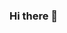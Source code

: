 ### Hi there 👋

<!--
**ryderschatz/ryderschatz** is a ✨ _special_ ✨ repository because its `README.md` (this file) appears on your GitHub profile.

Here are some ideas to get you started:

- 🔭 I’m currently working on many projects in my Web Design and Development program at NAIT. 
- 🌱 I’m currently learning how to create websites using primarily Visual Studio Code using HTML, CSS, JS, and PHP. I am also learning how to make child themes using WordPress. As well as creating designs using Figma.
- 👯 I’m looking to collaborate on any projects that I can be used for.
- 🤔 I’m seeking help gaining knowledge and experience to further my career as a Web Developer.
- 💬 Ask me about the things I have been taught during my time at NAIT.
- 📫 How to reach me: email: ryderqschatz@hotmail.com
- 😄 Pronouns: He/Him
- ⚡ Fun fact: I love to travel
-->
